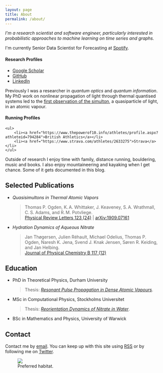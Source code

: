 ```yaml
---
layout: page
title: About
permalink: /about/
---
```


_I'm a research scientist and software engineer, particularly interested in 
probabilistic approaches to machine learning on time series and graphs._

I'm currently Senior Data Scientist for Forecasting at [Spotify][spotify-ds].

<aside class="sidebox">
    <h4>Research Profiles</h4>
    <ul>
        <li><a href="https://scholar.google.co.uk/citations?hl=en&user=vdfMd94AAAAJ&view_op=list_works&sortby=pubdate">Google Scholar</a></li>
        <li><a href="https://github.com/tpogden/">GitHub</a></li>
        <li><a href="https://www.linkedin.com/in/tpogden/">LinkedIn</a></li>
    </ul>
</aside>

Previously I was a researcher in _quantum optics_ and _quantum information_. My PhD work
on nonlinear propagation of light through thermal quantised systems led to the [first
observation of the simulton][aps-syn], a quasiparticle of light, in an atomic vapour.

<aside class="sidebox">
    <h4>Running Profiles</h4>

    <ul>
        <li><a href="https://www.thepowerof10.info/athletes/profile.aspx?athleteid=794284">British Athletics</a></li>
        <li><a href="https://www.strava.com/athletes/2633275">Strava</a></li>
    </ul>
</aside>

Outside of research I enjoy time with family, distance running, bouldering, 
music and books. I also enjoy mountaineering and kayaking when I get chance. Some of 
it gets documented in this blog.

<h2>Selected Publications</h2>

- _Quasisimultons in Thermal Atomic Vapors_
    
  > Thomas P. Ogden, K. A. Whittaker, J. Keaveney, S. A. Wrathmall, C. S. Adams,
  and R. M. Potvliege.  
  > [Physical Review Letters 123 (24)][prl-simultons] |
  [arXiv:1909.07161][arxiv-simultons]

- _Hydration Dynamics of Aqueous Nitrate_

     >Jan Thøgersen, Julien Réhault, Michael Odelius, Thomas P. Ogden, 
    Naresh K. Jena, Svend J. Knak Jensen, Søren R. Keiding, and Jan Helbing.  
    > [Journal of Physical Chemistry B 117 (12)][jpc-nitrate]

## Education

- PhD in Theoretical Physics, Durham University

    > Thesis: [_Resonant Pulse Propagation in Dense Atomic Vapours_][thesis-phd].

- MSc in Computational Physics, Stockholms Universitet

    > Thesis: [_Reorientation Dynamics of Nitrate in Water_][thesis-nitrate].

- BSc in Mathematics and Physics, University of Warwick

<h2>Contact</h2>

Contact me by <a
href="mailto:&#116;&#64;&#111;&#103;&#100;&#101;&#110;&#46;&#101;&#117;">email</a>.
You can keep up with this site using [RSS](/atom.xml) or by following me on
[Twitter](http://twitter.com/thomasogden).

[spotify-ds]: https://engineering.atspotify.com/category/data-science/
[aps-syn]: https://physics.aps.org/synopsis-for/10.1103/PhysRevLett.123.243604

[prl-simultons]: https://journals.aps.org/prl/abstract/10.1103/PhysRevLett.123.243604
[arxiv-simultons]: https://arxiv.org/abs/1909.07161
[jpc-nitrate]: https://pubs.acs.org/doi/full/10.1021/jp310090u

[thesis-phd]: https://github.com/tpogden/phd-thesis/releases/download/v1.1/thesis_thomasogden_v1.1.pdf
[thesis-nitrate]: /assets/nitrate/reorientation-dynamics-of-nitrate-in-water.pdf

<figure>
<img class="text" src="/assets/photos/2014/glen-coe/glen-coe-004.jpg" />
<figcaption>Preferred habitat.</figcaption>
</figure>
